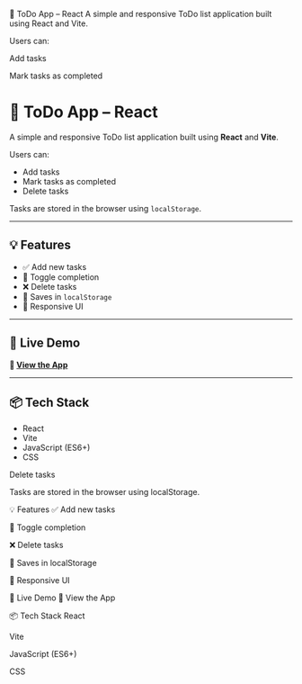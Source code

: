 📝 ToDo App – React
A simple and responsive ToDo list application built using React and Vite.

Users can:

Add tasks

Mark tasks as completed
# 📝 ToDo App – React

A simple and responsive ToDo list application built using **React** and **Vite**.

Users can:
- Add tasks
- Mark tasks as completed
- Delete tasks

Tasks are stored in the browser using `localStorage`.

---

## 💡 Features

- ✅ Add new tasks  
- 🔄 Toggle completion  
- ❌ Delete tasks  
- 💾 Saves in `localStorage`  
- 📱 Responsive UI  

---

## 🚀 Live Demo

**🔗 [View the App](https://sanjanadissa.github.io/ToDo-App-React-/)**

---

## 📦 Tech Stack

- React  
- Vite  
- JavaScript (ES6+)  
- CSS  

Delete tasks

Tasks are stored in the browser using localStorage.

💡 Features
✅ Add new tasks

🔄 Toggle completion

❌ Delete tasks

💾 Saves in localStorage

📱 Responsive UI

🚀 Live Demo
🔗 View the App

📦 Tech Stack
React

Vite

JavaScript (ES6+)

CSS
